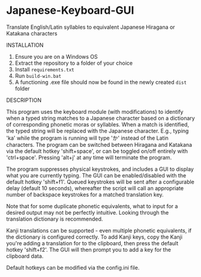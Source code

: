 # Japanese-Keyboard-GUI
Translate English/Latin syllables to equivalent Japanese Hiragana or Katakana characters

INSTALLATION
1. Ensure you are on a Windows OS
2. Extract the repository to a folder of your choice
3. Install `requirements.txt`
4. Run `build-win.bat`
5. A functioning .exe file should now be found in the newly created `dist` folder

DESCRIPTION

This program uses the keyboard module (with modifications) to identify when a typed string matches to a Japanese character based on a dictionary of corresponding phonetic moras or syllables. When a match is identified, the typed string will be replaced with the Japanese character. E.g., typing 'ka' while the program is running will type 'か' instead of the Latin characters. The program can be switched between Hiragana and Katakana via the default hotkey 'shift+space', or can be toggled on/off entirely with 'ctrl+space'. Pressing 'alt+j' at any time will terminate the program. 

The program suppresses physical keystrokes, and includes a GUI to display what you are currently typing. The GUI can be enabled/disabled with the default hotkey 'shift+f1'. Queued keystrokes will be sent after a configurable delay (default 10 seconds), whereafter the script will call an appropriate number of backspace keystrokes for a matched translation key.

Note that for some duplicate phonetic equivalents, what to input for a desired output may not be perfectly intuitive. Looking through the translation dictionary is recommended. 

Kanji translations can be supported - even multiple phonetic equivalents, if the dictionary is configured correctly. To add Kanji keys, copy the Kanji you're adding a translation for to the clipboard, then press the default hotkey 'shift+f2'. The GUI will then prompt you to add a key for the clipboard data.

Default hotkeys can be modified via the config.ini file.

